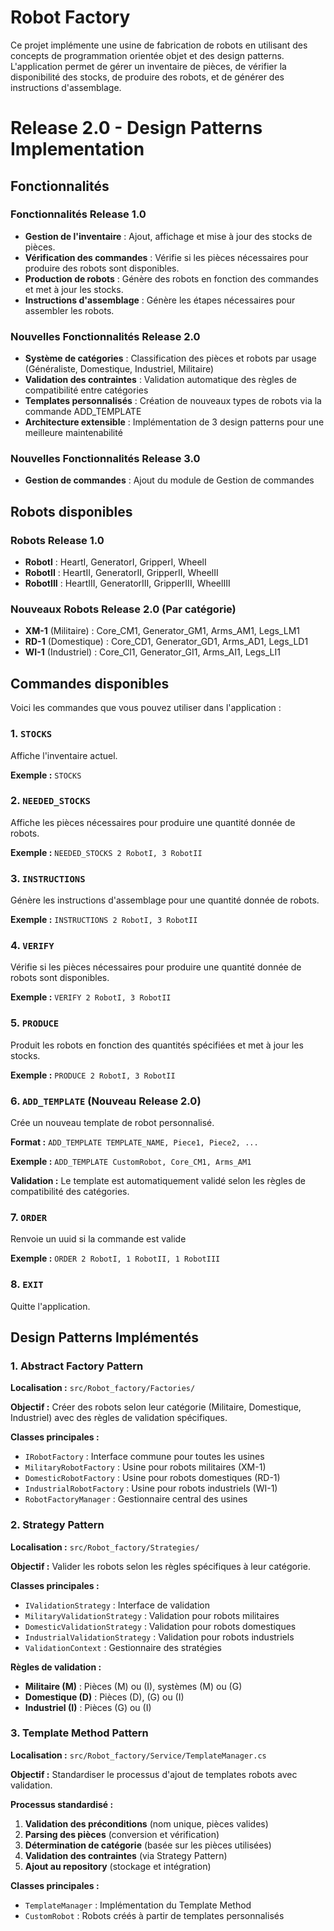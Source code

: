 # Robot Factory

Ce projet implémente une usine de fabrication de robots en utilisant des concepts de programmation orientée objet et des design patterns. L'application permet de gérer un inventaire de pièces, de vérifier la disponibilité des stocks, de produire des robots, et de générer des instructions d'assemblage.

# Release 2.0 - Design Patterns Implementation

## Fonctionnalités

### Fonctionnalités Release 1.0
- **Gestion de l'inventaire** : Ajout, affichage et mise à jour des stocks de pièces.
- **Vérification des commandes** : Vérifie si les pièces nécessaires pour produire des robots sont disponibles.
- **Production de robots** : Génère des robots en fonction des commandes et met à jour les stocks.
- **Instructions d'assemblage** : Génère les étapes nécessaires pour assembler les robots.

### Nouvelles Fonctionnalités Release 2.0
- **Système de catégories** : Classification des pièces et robots par usage (Généraliste, Domestique, Industriel, Militaire)
- **Validation des contraintes** : Validation automatique des règles de compatibilité entre catégories
- **Templates personnalisés** : Création de nouveaux types de robots via la commande ADD_TEMPLATE
- **Architecture extensible** : Implémentation de 3 design patterns pour une meilleure maintenabilité

### Nouvelles Fonctionnalités Release 3.0
- **Gestion de commandes** : Ajout du module de Gestion de commandes

## Robots disponibles

### Robots Release 1.0
- **RobotI** : HeartI, GeneratorI, GripperI, WheelI
- **RobotII** : HeartII, GeneratorII, GripperII, WheelII  
- **RobotIII** : HeartIII, GeneratorIII, GripperIII, WheelIII

### Nouveaux Robots Release 2.0 (Par catégorie)
- **XM-1** (Militaire) : Core_CM1, Generator_GM1, Arms_AM1, Legs_LM1
- **RD-1** (Domestique) : Core_CD1, Generator_GD1, Arms_AD1, Legs_LD1
- **WI-1** (Industriel) : Core_CI1, Generator_GI1, Arms_AI1, Legs_LI1

## Commandes disponibles

Voici les commandes que vous pouvez utiliser dans l'application :

### 1. `STOCKS`
Affiche l'inventaire actuel.

**Exemple :**
`STOCKS`

### 2. `NEEDED_STOCKS`
Affiche les pièces nécessaires pour produire une quantité donnée de robots.

**Exemple :**
`NEEDED_STOCKS 2 RobotI, 3 RobotII`

### 3. `INSTRUCTIONS`
Génère les instructions d'assemblage pour une quantité donnée de robots.

**Exemple :**
`INSTRUCTIONS 2 RobotI, 3 RobotII`

### 4. `VERIFY`
Vérifie si les pièces nécessaires pour produire une quantité donnée de robots sont disponibles.

**Exemple :**
`VERIFY 2 RobotI, 3 RobotII`

### 5. `PRODUCE`
Produit les robots en fonction des quantités spécifiées et met à jour les stocks.

**Exemple :**
`PRODUCE 2 RobotI, 3 RobotII`

### 6. `ADD_TEMPLATE` (Nouveau Release 2.0)
Crée un nouveau template de robot personnalisé.

**Format :**
`ADD_TEMPLATE TEMPLATE_NAME, Piece1, Piece2, ...`

**Exemple :**
`ADD_TEMPLATE CustomRobot, Core_CM1, Arms_AM1`

**Validation :** Le template est automatiquement validé selon les règles de compatibilité des catégories.

### 7. `ORDER`
Renvoie un uuid si la commande est valide

**Exemple :**
`ORDER 2 RobotI, 1 RobotII, 1 RobotIII`

### 8. `EXIT`
Quitte l'application.

## Design Patterns Implémentés

### 1. **Abstract Factory Pattern**
**Localisation :** `src/Robot_factory/Factories/`

**Objectif :** Créer des robots selon leur catégorie (Militaire, Domestique, Industriel) avec des règles de validation spécifiques.

**Classes principales :**
- `IRobotFactory` : Interface commune pour toutes les usines
- `MilitaryRobotFactory` : Usine pour robots militaires (XM-1)
- `DomesticRobotFactory` : Usine pour robots domestiques (RD-1)
- `IndustrialRobotFactory` : Usine pour robots industriels (WI-1)
- `RobotFactoryManager` : Gestionnaire central des usines

### 2. **Strategy Pattern**
**Localisation :** `src/Robot_factory/Strategies/`

**Objectif :** Valider les robots selon les règles spécifiques à leur catégorie.

**Classes principales :**
- `IValidationStrategy` : Interface de validation
- `MilitaryValidationStrategy` : Validation pour robots militaires
- `DomesticValidationStrategy` : Validation pour robots domestiques
- `IndustrialValidationStrategy` : Validation pour robots industriels
- `ValidationContext` : Gestionnaire des stratégies

**Règles de validation :**
- **Militaire (M)** : Pièces (M) ou (I), systèmes (M) ou (G)
- **Domestique (D)** : Pièces (D), (G) ou (I) 
- **Industriel (I)** : Pièces (G) ou (I)

### 3. **Template Method Pattern**
**Localisation :** `src/Robot_factory/Service/TemplateManager.cs`

**Objectif :** Standardiser le processus d'ajout de templates robots avec validation.

**Processus standardisé :**
1. **Validation des préconditions** (nom unique, pièces valides)
2. **Parsing des pièces** (conversion et vérification)
3. **Détermination de catégorie** (basée sur les pièces utilisées)
4. **Validation des contraintes** (via Strategy Pattern)
5. **Ajout au repository** (stockage et intégration)

**Classes principales :**
- `TemplateManager` : Implémentation du Template Method
- `CustomRobot` : Robots créés à partir de templates personnalisés
